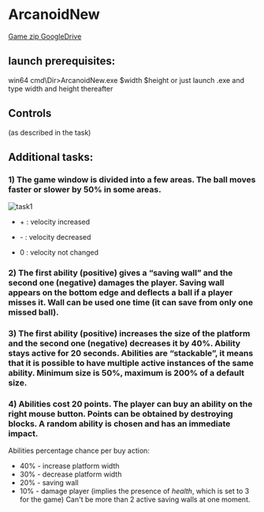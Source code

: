 # ArcanoidNew

[Game zip GoogleDrive](https://drive.google.com/file/d/1AYmGFwyVIcolAikkhWMLh5tiMeOJgApc/view?usp=sharing)

## launch prerequisites:
win64
cmd\Dir>ArcanoidNew.exe $width $height
or just launch .exe and type width and height thereafter

## Controls
(as described in the task) 

## Additional tasks:
### 1) The game window is divided into a few areas. The ball moves faster or slower by 50% in some areas.
![task1](https://user-images.githubusercontent.com/41470575/188628640-2fdf1b27-b3a3-450c-888d-b06feb8fc3e3.png)

+ \+ : velocity increased

+ \- : velocity decreased

+ 0 : velocity not changed

### 2) The first ability (positive) gives a “saving wall” and the second one (negative) damages the player. Saving wall appears on the bottom edge and deflects a ball if a player misses it. Wall can be used one time (it can save from only one missed ball).
### 3) The first ability (positive) increases the size of the platform and the second one (negative) decreases it by 40%. Ability stays active for 20 seconds. Abilities are “stackable”, it means that it is possible to have multiple active instances of the same ability. Minimum size is 50%, maximum is 200% of a default size.
### 4) Abilities cost 20 points. The player can buy an ability on the right mouse button. Points can be obtained by destroying blocks. A random ability is chosen and has an immediate impact.

Abilities percentage chance per buy action:

+ 40% - increase platform width  
+ 30% - decrease platform width
+ 20% - saving wall
+ 10% - damage player (implies the presence of *health*, which is set to 3 for the game)
Can't be more than 2 active saving walls at one moment.
